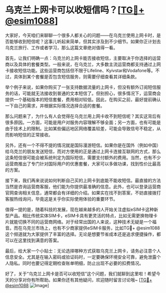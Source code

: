 # 乌克兰上网卡可以收短信吗？[[TG💪+ @esim1088](https://t.me/s/esim1088)]

大家好，今天咱们来聊聊一个很多人都关心的问题——在乌克兰使用上网卡时，是否能够收到短信呢？这事儿听起来简单，但其实涉及到不少细节。如果你正计划去乌克兰旅行、工作或者学习，那么这篇文章绝对值得一看。

首先，让我们明确一点：乌克兰的上网卡能否接收短信，主要取决于你选择的运营商以及具体的套餐类型。一般来说，在乌克兰，大多数主流运营商都支持通过上网卡接收短信功能。这些运营商包括但不限于Lifeline、Kyivstar和Vodafone等。不过，具体到某个套餐是否包含短信服务，则需要仔细查看其详细条款。

举个例子来说，如果你购买了一张支持数据流量的上网卡，但没有额外订阅短信服务的话，可能就无法接收到普通的文本短信了。但别担心，很多情况下，运营商会提供一个基础版本的短信套餐，费用相对较低。因此，在购买之前，最好提前确认一下自己的需求，并根据实际情况选择合适的套餐。

那么问题来了，为什么有人会觉得在乌克兰用上网卡收不到短信呢？其实这背后有很多原因。一方面，可能是用户对服务内容理解不够全面；另一方面，也有可能是由于技术上的限制。比如某些偏远地区网络覆盖较差，可能会导致信号不稳定，从而影响短信的正常接收。

另外，还有一个不得不提的情况就是国际漫游短信。如果你是在国外（例如中国）给乌克兰的朋友发送短信，而对方使用的正是通过上网卡连接互联网的方式，那么这条短信很可能会被系统判定为国际短信，需要支付额外的费用。当然，也有不少运营商推出了专门针对国际用户的优惠套餐，大家可以多做功课，找到性价比最高的方案。

接下来，我们再来说说如何判断自己买的上网卡到底能不能收短信。最直接的方法当然是咨询运营商客服，他们能为你提供最准确的信息。此外，也可以登录运营商官网查询相关信息，通常都会有详细的介绍。如果实在找不到答案，不妨直接拨打客服热线询问，毕竟这是关乎你实际使用体验的重要环节。

值得一提的是，随着科技的发展，现在越来越多的人开始关注虚拟eSIM卡这种新型产品。相比传统实体SIM卡，eSIM卡具有更灵活的特点，比如无需更换物理卡片就能切换不同的运营商网络。对于经常出国的人来说，这种技术无疑是一个福音。而在乌克兰市场上，也有不少商家提供eSIM卡服务，比如TG💪+ @esim1088这个频道就为大家提供了丰富的选择。无论是想要节省成本还是追求便捷操作，都可以在这里找到满意的答案。

最后，给大家一个小贴士：无论选择哪种方式获取乌克兰上网卡，请务必注意个人信息安全。尤其是在输入密码或验证码时，一定要确保环境安全可靠，避免泄露个人隐私。同时也要记得定期检查账单明细，防止出现不必要的扣费情况。

好了，关于“乌克兰上网卡是否可以收短信”这个问题，我们就聊到这里啦！希望今天的分享对你有所帮助。如果你还有其他疑问，欢迎随时留言讨论哦~ [[TG💪+ @esim1088](https://t.me/s/esim1088) ![Image](https://i.postimg.cc/4NQfJmqS/Snipaste-2025-05-13-00-14-12.png)]